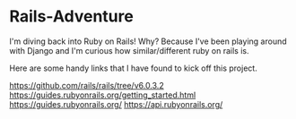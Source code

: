 # Rails-Adventure
I'm diving back into Ruby on Rails! Why? Because I've been playing around with Django and I'm curious how similar/different ruby on rails is.

Here are some handy links that I have found to kick off this project.

https://github.com/rails/rails/tree/v6.0.3.2
https://guides.rubyonrails.org/getting_started.html
https://guides.rubyonrails.org/
https://api.rubyonrails.org/
